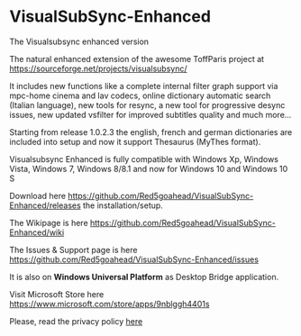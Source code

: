 # VisualSubSync-Enhanced
The Visualsubsync enhanced version

The natural enhanced extension of the awesome ToffParis project at https://sourceforge.net/projects/visualsubsync/

It includes new functions like a complete internal filter graph support via mpc-home cinema and lav codecs, online dictionary 
automatic search (Italian language), new tools for resync, a new tool for progressive desync issues, new updated vsfilter for 
improved subtitles quality and much more...

Starting from release 1.0.2.3 the english, french and german dictionaries are included into setup and 
now it support Thesaurus (MyThes format).

Visualsubsync Enhanced is fully compatible with Windows Xp, Windows Vista, Windows 7, Windows 8/8.1 and now for Windows 10 and Windows 10 S

Download here https://github.com/Red5goahead/VisualSubSync-Enhanced/releases the installation/setup.

The Wikipage is here https://github.com/Red5goahead/VisualSubSync-Enhanced/wiki

The Issues & Support page is here https://github.com/Red5goahead/VisualSubSync-Enhanced/issues
 
It is also on **Windows Universal Platform** as Desktop Bridge application.

Visit Microsoft Store here https://www.microsoft.com/store/apps/9nblggh4401s

Please, read the privacy policy [here](http://myapppolicy.com/app/visualsubsync_enhanced)

